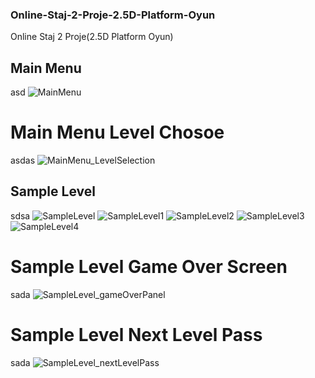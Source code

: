 ### Online-Staj-2-Proje-2.5D-Platform-Oyun
Online Staj 2 Proje(2.5D Platform Oyun)

## Main Menu
asd
![MainMenu](https://user-images.githubusercontent.com/51875713/132951787-034aec8d-81a2-4f91-bb85-41aa29d1fc60.png)
# Main Menu Level Chosoe
asdas
![MainMenu_LevelSelection](https://user-images.githubusercontent.com/51875713/132951894-72279123-822c-4c99-aace-7535a6fb24dc.png)

## Sample Level
sdsa
![SampleLevel](https://user-images.githubusercontent.com/51875713/132951935-abe7ee7a-b93c-48d4-b2df-34efc06c939d.png)
![SampleLevel1](https://user-images.githubusercontent.com/51875713/132951939-58f7e5f9-40c5-48a6-b235-f1df8a207d7c.png)
![SampleLevel2](https://user-images.githubusercontent.com/51875713/132951941-88b91eef-82ec-41d8-aa94-34b6abdee229.png)
![SampleLevel3](https://user-images.githubusercontent.com/51875713/132951945-e66562ec-7ea0-4563-bea9-ac1fa41f5b8b.png)
![SampleLevel4](https://user-images.githubusercontent.com/51875713/132951946-ee8ed10a-49d4-4bc2-a296-92abf2703cd4.png)

# Sample Level Game Over Screen
sada
![SampleLevel_gameOverPanel](https://user-images.githubusercontent.com/51875713/132951936-7f637f6a-86ad-43ed-8bdf-23f2d7c98b3f.png)

# Sample Level Next Level Pass
sada
![SampleLevel_nextLevelPass](https://user-images.githubusercontent.com/51875713/132951938-33f2c8a5-e5a4-4fd5-a8ec-34ddbfef69a4.png)
